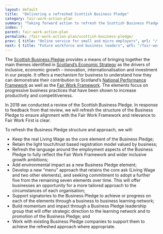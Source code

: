 ```yaml
---
layout: default
title:  "Delivering a refreshed Scottish Business Pledge"
category: fair-work-action-plan
summary: "Taking forward action to refresh the Scottish Business Pledge to ensure closer alignment to the Fair Work Framework and build greater impact"
index: 7
parent: fair-work-action-plan
permalink: /fair-work-action-plan/scottish-business-pledge/
prev: { title: "Online service for small and micro employers", url: "/fair-work-action-plan/online-service/" }
next: { title: "Future workforce and business leaders", url: "/fair-work-action-plan/future-workforce/" }
---
```


The [Scottish Business Pledge](https://scottishbusinesspledge.scot/) provides a means of bringing together the main themes identified in [Scotland’s Economic Strategy](https://www.gov.scot/publications/scotlands-economic-strategy/) as the drivers of inclusive, economic growth – innovation, internationalisation and investment in our people.  It offers a mechanism for business to understand how they can demonstrate their contribution to Scotland’s [National Performance Framework](https://nationalperformance.gov.scot/) as well as the [Fair Work Framework](https://www.fairworkconvention.scot/the-fair-work-framework/).  The elements focus on progressive business practices that have been shown to increase productivity and competitiveness.

In 2018 we conducted a review of the Scottish Business Pledge.  In response to feedback from that review, we will refresh the structure of the Business Pledge to ensure alignment with the Fair Work Framework and relevance to Fair Work First is clear.

To refresh the Business Pledge structure and approach, we will:
* Keep the real Living Wage as the core element of the Business Pledge; 
* Retain the light touch/trust based registration model valued by business;
* Refresh the language around the employment aspects of the Business Pledge to fully reflect the Fair Work Framework and wider inclusive growth ambitions;
* Add  environmental impact as a new Business Pledge element;
* Develop a new “menu” approach that retains the core ask (Living Wage and two other elements), and seeking commitment to adopt a further five from the remaining seven elements over time. This will offer businesses an opportunity for a more tailored approach to the circumstances of each organisation;
* Support signatories to the Business Pledge to achieve or progress on each of the elements through a business to business learning network; 
* Build momentum and impact through a Business Pledge leadership group that will offer strategic direction to the learning network and to promotion of the Business Pledge; and 
* Work with existing Business Pledge companies to support them to achieve the refreshed approach where appropriate. 
